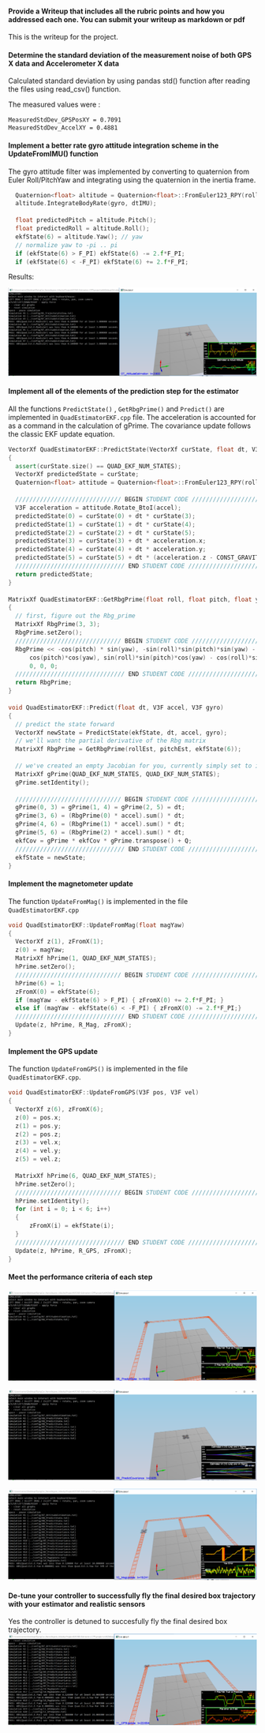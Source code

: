 #### Provide a Writeup that includes all the rubric points and how you addressed each one. You can submit your writeup as markdown or pdf

This is the writeup for the project.

#### Determine the standard deviation of the measurement noise of both GPS X data and Accelerometer X data

Calculated standard deviation by using pandas std() function after reading the files using read_csv() function.

The measured values were :
```
MeasuredStdDev_GPSPosXY = 0.7091
MeasuredStdDev_AccelXY = 0.4881
```


#### Implement a better rate gyro attitude integration scheme in the UpdateFromIMU() function

The gyro attitude filter was implemented by converting to quaternion from Euler Roll/PitchYaw and integrating using the quaternion in the inertia frame.

```c++
  Quaternion<float> altitude = Quaternion<float>::FromEuler123_RPY(rollEst, pitchEst, ekfState(6));
  altitude.IntegrateBodyRate(gyro, dtIMU);

  float predictedPitch = altitude.Pitch();
  float predictedRoll = altitude.Roll();
  ekfState(6) = altitude.Yaw();	// yaw
  // normalize yaw to -pi .. pi
  if (ekfState(6) > F_PI) ekfState(6) -= 2.f*F_PI;
  if (ekfState(6) < -F_PI) ekfState(6) += 2.f*F_PI;
```

Results:

![img7](images/image7.png)

#### Implement all of the elements of the prediction step for the estimator

All the  functions `PredictState()` , `GetRbgPrime()` and `Predict()` are implemented in `QuadEstimatorEKF.cpp` file.
The acceleration is accounted for as a command in the calculation of gPrime. 
The covariance update follows the classic EKF update equation.

```c++
VectorXf QuadEstimatorEKF::PredictState(VectorXf curState, float dt, V3F accel, V3F gyro)
{
  assert(curState.size() == QUAD_EKF_NUM_STATES);
  VectorXf predictedState = curState;
  Quaternion<float> attitude = Quaternion<float>::FromEuler123_RPY(rollEst, pitchEst, curState(6));

  ////////////////////////////// BEGIN STUDENT CODE ///////////////////////////
  V3F acceleration = attitude.Rotate_BtoI(accel);
  predictedState(0) = curState(0) + dt * curState(3);
  predictedState(1) = curState(1) + dt * curState(4);
  predictedState(2) = curState(2) + dt * curState(5);
  predictedState(3) = curState(3) + dt * acceleration.x;
  predictedState(4) = curState(4) + dt * acceleration.y;
  predictedState(5) = curState(5) + dt * (acceleration.z - CONST_GRAVITY);
  /////////////////////////////// END STUDENT CODE ////////////////////////////
  return predictedState;
}

MatrixXf QuadEstimatorEKF::GetRbgPrime(float roll, float pitch, float yaw)
{
  // first, figure out the Rbg_prime
  MatrixXf RbgPrime(3, 3);
  RbgPrime.setZero();
  ////////////////////////////// BEGIN STUDENT CODE ///////////////////////////
  RbgPrime << -cos(pitch) * sin(yaw), -sin(roll)*sin(pitch)*sin(yaw) - cos(pitch)*cos(yaw), -cos(roll)*sin(pitch)*sin(yaw) + sin(roll)*cos(yaw),
	  cos(pitch)*cos(yaw), sin(roll)*sin(pitch)*cos(yaw) - cos(roll)*sin(yaw), cos(roll)*sin(pitch)*cos(yaw) + sin(roll)*sin(yaw),
	  0, 0, 0;
  /////////////////////////////// END STUDENT CODE ////////////////////////////
  return RbgPrime;
}

void QuadEstimatorEKF::Predict(float dt, V3F accel, V3F gyro)
{
  // predict the state forward
  VectorXf newState = PredictState(ekfState, dt, accel, gyro);
  // we'll want the partial derivative of the Rbg matrix
  MatrixXf RbgPrime = GetRbgPrime(rollEst, pitchEst, ekfState(6));

  // we've created an empty Jacobian for you, currently simply set to identity
  MatrixXf gPrime(QUAD_EKF_NUM_STATES, QUAD_EKF_NUM_STATES);
  gPrime.setIdentity();

  ////////////////////////////// BEGIN STUDENT CODE ///////////////////////////
  gPrime(0, 3) = gPrime(1, 4) = gPrime(2, 5) = dt;
  gPrime(3, 6) = (RbgPrime(0) * accel).sum() * dt;
  gPrime(4, 6) = (RbgPrime(1) * accel).sum() * dt;
  gPrime(5, 6) = (RbgPrime(2) * accel).sum() * dt;
  ekfCov = gPrime * ekfCov * gPrime.transpose() + Q;
  /////////////////////////////// END STUDENT CODE ////////////////////////////
  ekfState = newState;
}
```

#### Implement the magnetometer update

The function `UpdateFromMag()` is implemented in the file `QuadEstimatorEKF.cpp`

```c++
void QuadEstimatorEKF::UpdateFromMag(float magYaw)
{
  VectorXf z(1), zFromX(1);
  z(0) = magYaw;
  MatrixXf hPrime(1, QUAD_EKF_NUM_STATES);
  hPrime.setZero();
  ////////////////////////////// BEGIN STUDENT CODE ///////////////////////////
  hPrime(6) = 1;
  zFromX(0) = ekfState(6);
  if (magYaw - ekfState(6) > F_PI) { zFromX(0) += 2.f*F_PI; }
  else if (magYaw - ekfState(6) < -F_PI) { zFromX(0) -= 2.f*F_PI;}
  /////////////////////////////// END STUDENT CODE ////////////////////////////
  Update(z, hPrime, R_Mag, zFromX);
}
```

#### Implement the GPS update

The function `UpdateFromGPS()` is implemented in the file `QuadEstimatorEKF.cpp`.

```c++
void QuadEstimatorEKF::UpdateFromGPS(V3F pos, V3F vel)
{
  VectorXf z(6), zFromX(6);
  z(0) = pos.x;
  z(1) = pos.y;
  z(2) = pos.z;
  z(3) = vel.x;
  z(4) = vel.y;
  z(5) = vel.z;

  MatrixXf hPrime(6, QUAD_EKF_NUM_STATES);
  hPrime.setZero();
  ////////////////////////////// BEGIN STUDENT CODE ///////////////////////////
  hPrime.setIdentity();
  for (int i = 0; i < 6; i++)
  {
	  zFromX(i) = ekfState(i);
  }
  /////////////////////////////// END STUDENT CODE ////////////////////////////
  Update(z, hPrime, R_GPS, zFromX);
}
```

#### Meet the performance criteria of each step


![img8](images/image8.png)

![img9](images/image9.png)

![img10](images/image10.png)



#### De-tune your controller to successfully fly the final desired box trajectory with your estimator and realistic sensors

Yes the controller is detuned to succesfully fly the final desired box trajectory.
![img11](images/image11.png)
